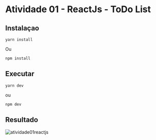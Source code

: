 # Atividade 01 - ReactJs - ToDo List

## Instalaçao

```
yarn install 
```  

Ou 

```
npm install 
```

## Executar

```
yarn dev
```

ou 
```
npm dev 
```
## Resultado
![atividade01reactjs](https://github.com/FranciscoGabriel1/webacademy/assets/46074137/02a2fecd-c26c-4db9-b453-450c70e14cc9)
